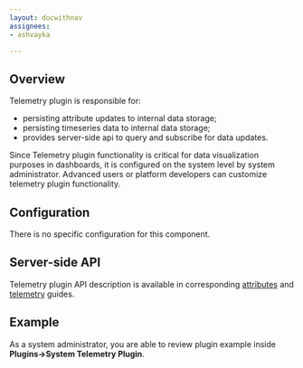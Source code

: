 ```yaml
---
layout: docwithnav
assignees:
- ashvayka

---
```


## Overview

Telemetry plugin is responsible for:

 - persisting attribute updates to internal data storage;
 - persisting timeseries data to internal data storage; 
 - provides server-side api to query and subscribe for data updates. 
 
Since Telemetry plugin functionality is critical for data visualization purposes in dashboards, 
it is configured on the system level by system administrator. 
Advanced users or platform developers can customize telemetry plugin functionality.

## Configuration

There is no specific configuration for this component.

## Server-side API

Telemetry plugin API description is available in corresponding [attributes](/docs/user-guide/attributes/) 
and [telemetry](/docs/user-guide/telemetry/) guides. 

## Example

As a system administrator, you are able to review plugin example inside **Plugins->System Telemetry Plugin**.